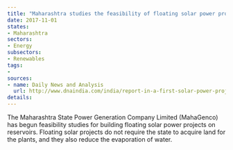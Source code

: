 ```yaml
---
title: "Maharashtra studies the feasibility of floating solar power projects"
date: 2017-11-01
states:
- Maharashtra
sectors:
- Energy
subsectors:
- Renewables
tags:
- 
sources:
- name: Daily News and Analysis
  url: http://www.dnaindia.com/india/report-in-a-first-solar-power-projects-planned-on-dams-2567215
details:
---
```


The Maharashtra State Power Generation Company Limited (MahaGenco) has begun feasibility studies for building floating solar power projects on reservoirs. Floating solar projects do not require the state to acquire land for the plants, and they also reduce the evaporation of water. 

